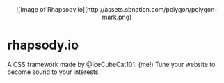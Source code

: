 <div style="text-align:center"> ![Image of Rhapsody.io](http://assets.sbnation.com/polygon/polygon-mark.png) </div>

# rhapsody.io
A CSS framework made by @IceCubeCat101. (me!) Tune your website to become sound to your interests.
